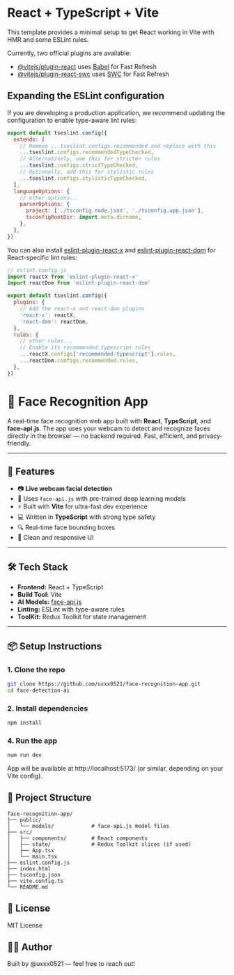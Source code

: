# React + TypeScript + Vite

This template provides a minimal setup to get React working in Vite with HMR and some ESLint rules.

Currently, two official plugins are available:

- [@vitejs/plugin-react](https://github.com/vitejs/vite-plugin-react/blob/main/packages/plugin-react/README.md) uses [Babel](https://babeljs.io/) for Fast Refresh
- [@vitejs/plugin-react-swc](https://github.com/vitejs/vite-plugin-react-swc) uses [SWC](https://swc.rs/) for Fast Refresh

## Expanding the ESLint configuration

If you are developing a production application, we recommend updating the configuration to enable type-aware lint rules:

```js
export default tseslint.config({
  extends: [
    // Remove ...tseslint.configs.recommended and replace with this
    ...tseslint.configs.recommendedTypeChecked,
    // Alternatively, use this for stricter rules
    ...tseslint.configs.strictTypeChecked,
    // Optionally, add this for stylistic rules
    ...tseslint.configs.stylisticTypeChecked,
  ],
  languageOptions: {
    // other options...
    parserOptions: {
      project: ['./tsconfig.node.json', './tsconfig.app.json'],
      tsconfigRootDir: import.meta.dirname,
    },
  },
})
```

You can also install [eslint-plugin-react-x](https://github.com/Rel1cx/eslint-react/tree/main/packages/plugins/eslint-plugin-react-x) and [eslint-plugin-react-dom](https://github.com/Rel1cx/eslint-react/tree/main/packages/plugins/eslint-plugin-react-dom) for React-specific lint rules:

```js
// eslint.config.js
import reactX from 'eslint-plugin-react-x'
import reactDom from 'eslint-plugin-react-dom'

export default tseslint.config({
  plugins: {
    // Add the react-x and react-dom plugins
    'react-x': reactX,
    'react-dom': reactDom,
  },
  rules: {
    // other rules...
    // Enable its recommended typescript rules
    ...reactX.configs['recommended-typescript'].rules,
    ...reactDom.configs.recommended.rules,
  },
})
```
# 🧠 Face Recognition App

A real-time face recognition web app built with **React**, **TypeScript**, and **face-api.js**. The app uses your webcam to detect and recognize faces directly in the browser — no backend required. Fast, efficient, and privacy-friendly.

---

## 🚀 Features

- 📷 **Live webcam facial detection**
- 🧠 Uses `face-api.js` with pre-trained deep learning models
- ⚡ Built with **Vite** for ultra-fast dev experience
- 💻 Written in **TypeScript** with strong type safety
- 🔍 Real-time face bounding boxes
- 🎨 Clean and responsive UI

---

## 🛠️ Tech Stack

- **Frontend:** React + TypeScript
- **Build Tool:** Vite
- **AI Models:** [face-api.js](https://github.com/justadudewhohacks/face-api.js-models)
- **Linting:** ESLint with type-aware rules
- **ToolKit:** Redux Toolkit for state management

---

## 📦 Setup Instructions

### 1. Clone the repo
```bash
git clone https://github.com/uxxx0521/face-recognition-app.git
cd face-detection-ai
```
### 2. Install dependencies
```bash
npm install
```
### 4. Run the app
```bash
num run dev
```
App will be available at http://localhost:5173/ (or similar, depending on your Vite config).

## 📂 Project Structure
```text
face-recognition-app/
├── public/
│   └── models/            # face-api.js model files
├── src/
│   ├── components/        # React components
│   ├── state/             # Redux Toolkit slices (if used)
│   ├── App.tsx
│   └── main.tsx
├── eslint.config.js
├── index.html
├── tsconfig.json
├── vite.config.ts
└── README.md
```

## 📄 License
MIT License

## 🙋‍♂️ Author
Built by @uxxx0521 — feel free to reach out!
